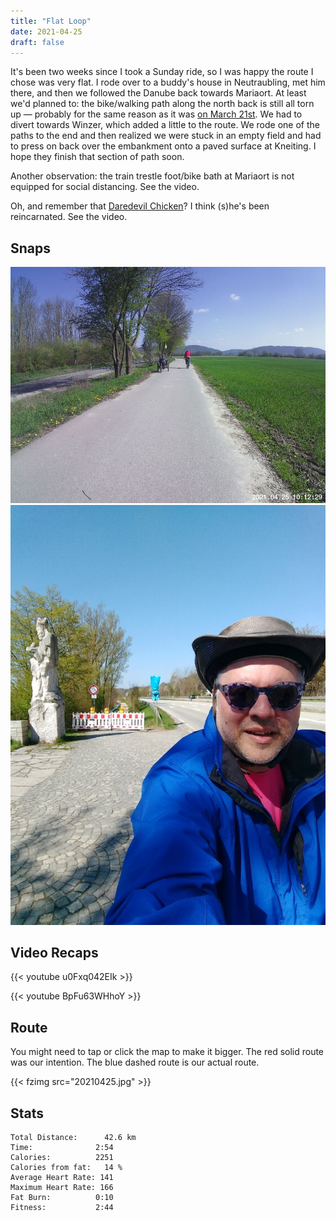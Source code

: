 ```yaml
---
title: "Flat Loop"
date: 2021-04-25
draft: false
---
```


It's been two weeks since I took a Sunday ride, so I was happy the route I chose was very flat.  I rode over to a buddy's house in Neutraubling, met him there, and then we followed the Danube back towards Mariaort.  At least we'd planned to:  the bike/walking path along the north back is still all torn up &mdash; probably for the same reason as it was [on March 21st](../20210321/).  We had to divert towards Winzer, which added a little to the route.  We rode one of the paths to the end and then realized we were stuck in an empty field and had to press on back over the embankment onto a paved surface at Kneiting.  I hope they finish that section of path soon.  

Another observation:  the train trestle foot/bike bath at Mariaort is not equipped for social distancing.  See the video.

Oh, and remember that [Daredevil Chicken](../20201101-daredevil-chicken/)?  I think (s)he's been reincarnated.    See the video.


## Snaps

![](IMG210425-101229F.JPG)  
![](IMG_20210425_110046143_s.jpg)  




## Video Recaps

{{< youtube u0Fxq042EIk >}}

{{< youtube BpFu63WHhoY >}}

## Route
You might need to tap or click the map to make it bigger.  The red solid route was our intention.  The blue dashed route is our actual route.  

{{< fzimg src="20210425.jpg" >}}

## Stats

```
Total Distance:      42.6 km 
Time:              2:54
Calories:          2251
Calories from fat:   14 %
Average Heart Rate: 141
Maximum Heart Rate: 166
Fat Burn:          0:10
Fitness:           2:44
```


